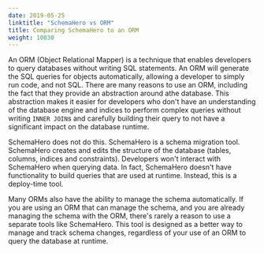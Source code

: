 ```yaml
---
date: 2019-05-25
linktitle: "SchemaHero vs ORM"
title: Comparing SchemaHero to an ORM
weight: 10030
---
```


An ORM (Object Relational Mapper) is a technique that enables developers to query databases without writing SQL statements. An ORM will generate the SQL queries for objects automatically, allowing a developer to simply run code, and not SQL. There are many reasons to use an ORM, including the fact that they provide an abstraction around athe database. This abstraction makes it easier for developers who don't have an understanding of the database engine and indices to perform complex queries without writing `INNER JOIN`s and carefully building their query to not have a significant impact on the database runtime.

SchemaHero does not do this. SchemaHero is a schema migration tool. SchemaHero creates and edits the structure of the database (tables, columns, indices and constraints). Developers won't interact with SchemaHero when querying data. In fact, SchemaHero doesn't have functionality to build queries that are used at runtime. Instead, this is a deploy-time tool.

Many ORMs also have the ability to manage the schema automatically. If you are using an ORM that can manage the schema, and you are already managing the schema with the ORM, there's rarely a reason to use a separate tools like SchemaHero. This tool is designed as a better way to manage and track schema changes, regardless of your use of an ORM to query the database at runtime.
